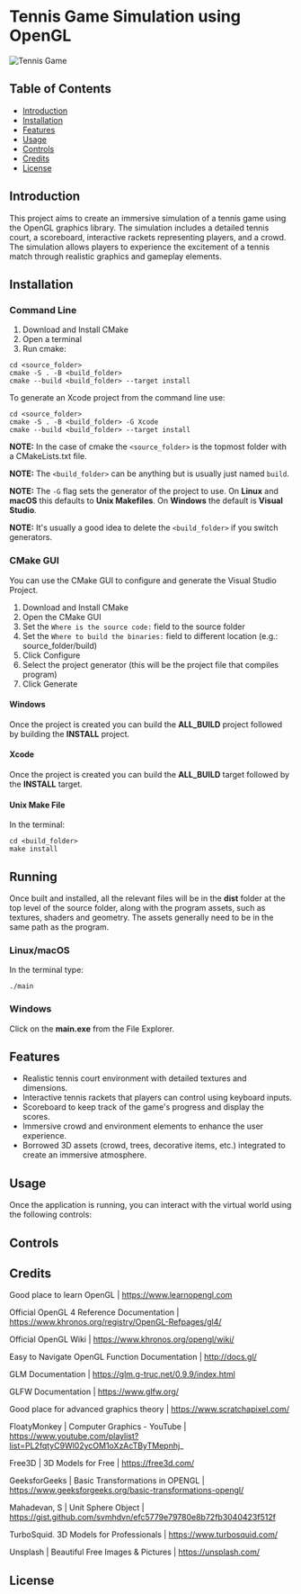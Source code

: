 ﻿# Tennis Game Simulation using OpenGL

![Tennis Game](game.png)

## Table of Contents

- [Introduction](#introduction)
- [Installation](#installation)
- [Features](#features)
- [Usage](#usage)
- [Controls](#controls)
- [Credits](#credits)
- [License](#license)

## Introduction

This project aims to create an immersive simulation of a tennis game using the OpenGL graphics library. The simulation
includes a detailed tennis court, a scoreboard, interactive rackets representing players, and a crowd. The simulation
allows players to experience the excitement of a tennis match through realistic graphics and
gameplay elements.

## Installation

### Command Line

1. Download and Install CMake
2. Open a terminal
3. Run cmake:

```
cd <source_folder>
cmake -S . -B <build_folder>
cmake --build <build_folder> --target install
```

To generate an Xcode project from the command line use:

```
cd <source_folder>
cmake -S . -B <build_folder> -G Xcode
cmake --build <build_folder> --target install
```

**NOTE:** In the case of cmake the `<source_folder>` is the topmost folder with
a CMakeLists.txt file.

**NOTE:** The `<build_folder>` can be anything but is usually just named `build`.

**NOTE:** The `-G` flag sets the generator of the project to use. On **Linux**
and **macOS** this defaults to **Unix Makefiles**. On **Windows** the default
is **Visual Studio**.

**NOTE:** It's usually a good idea to delete the `<build_folder>` if you switch
generators.

### CMake GUI

You can use the CMake GUI to configure and generate the Visual Studio Project.

1. Download and Install CMake
2. Open the CMake GUI
3. Set the `Where is the source code:` field to the source folder
4. Set the `Where to build the binaries:` field to different location (e.g.: source_folder/build)
5. Click Configure
6. Select the project generator (this will be the project file that compiles program)
7. Click Generate

#### Windows

Once the project is created you can build the **ALL_BUILD** project followed by
building the **INSTALL** project.

#### Xcode

Once the project is created you can build the **ALL_BUILD** target followed by
the **INSTALL** target.

#### Unix Make File

In the terminal:

```
cd <build_folder>
make install
```

## Running

Once built and installed, all the relevant files will be in the **dist** folder
at the top level of the source folder, along with the program assets, such as
textures, shaders and geometry. The assets generally need to be in the same
path as the program.

### Linux/macOS

In the terminal type:

```
./main
```

### Windows

Click on the **main.exe** from the File Explorer.

## Features

- Realistic tennis court environment with detailed textures and dimensions.
- Interactive tennis rackets that players can control using keyboard inputs.
- Scoreboard to keep track of the game's progress and display the scores.
- Immersive crowd and environment elements to enhance the user experience.
- Borrowed 3D assets (crowd, trees, decorative items, etc.) integrated to create an immersive atmosphere.

## Usage

Once the application is running, you can interact with the virtual world using the following controls:

## Controls



## Credits

Good place to learn OpenGL |
https://www.learnopengl.com

Official OpenGL 4 Reference Documentation |
https://www.khronos.org/registry/OpenGL-Refpages/gl4/

Official OpenGL Wiki |
https://www.khronos.org/opengl/wiki/

Easy to Navigate OpenGL Function Documentation |
http://docs.gl/

GLM Documentation |
https://glm.g-truc.net/0.9.9/index.html

GLFW Documentation |
https://www.glfw.org/

Good place for advanced graphics theory |
https://www.scratchapixel.com/

FloatyMonkey | Computer Graphics - YouTube |
https://www.youtube.com/playlist?list=PL2fqtyC9Wl02ycOM1oXzAcTByTMepnhj_

Free3D | 3D Models for Free |
https://free3d.com/

GeeksforGeeks | Basic Transformations in OPENGL |
https://www.geeksforgeeks.org/basic-transformations-opengl/

Mahadevan, S | Unit Sphere Object |
https://gist.github.com/svmhdvn/efc5779e79780e8b72fb3040423f512f

TurboSquid. 3D Models for Professionals |
https://www.turbosquid.com/

Unsplash | Beautiful Free Images & Pictures |
https://unsplash.com/

## License

